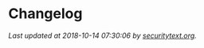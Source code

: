 # Changelog

_Last updated at 2018-10-14 07:30:06 by [securitytext.org](https://securitytext.org)._
